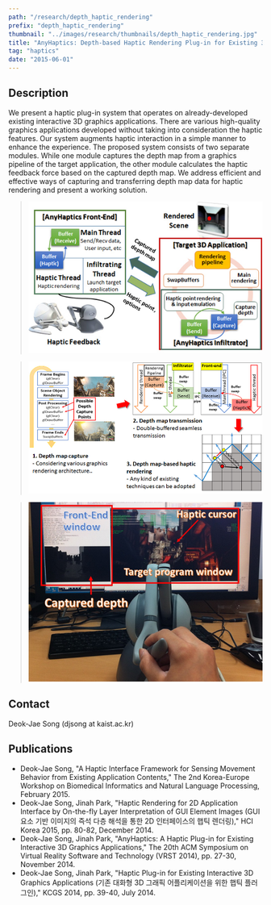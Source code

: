 ```yaml
---
path: "/research/depth_haptic_rendering"
prefix: "depth_haptic_rendering"
thumbnail: "../images/research/thumbnails/depth_haptic_rendering.jpg"
title: "AnyHaptics: Depth-based Haptic Rendering Plug-in for Existing 3D Graphics Applications"
tag: "haptics"
date: "2015-06-01"
---
```


## Description

We present a haptic plug-in system that operates on already-developed existing interactive 3D graphics applications. There are various high-quality graphics applications developed without taking into consideration the haptic features. Our system augments haptic interaction in a simple manner to enhance the experience. The proposed system consists of two separate modules. While one module captures the depth map from a graphics pipeline of the target application, the other module calculates the haptic feedback force based on the captured depth map. We address efficient and effective ways of capturing and transferring depth map data for haptic rendering and present a working solution.

> ![Figure 1. Overview of AnyHaptics system](../images/research/depth_haptic_rendering/img1.jpg)

> ![Figure 2. Technical blocks for building the haptics plug-in](../images/research/depth_haptic_rendering/img2.jpg)

> ![Figure 3. Operation of AnyHaptics system](../images/research/depth_haptic_rendering/img3.jpg)

## Contact

Deok-Jae Song (djsong at kaist.ac.kr)

## Publications

- Deok-Jae Song, "A Haptic Interface Framework for Sensing Movement Behavior from Existing Application Contents," The 2nd Korea-Europe Workshop on Biomedical Informatics and Natural Language Processing, February 2015.
- Deok-Jae Song, Jinah Park, "Haptic Rendering for 2D Application Interface by On-the-fly Layer Interpretation of GUI Element Images (GUI 요소 기반 이미지의 즉석 다층 해석을 통한 2D 인터페이스의 햅틱 렌더링)," HCI Korea 2015, pp. 80-82, December 2014.
- Deok-Jae Song, Jinah Park, "AnyHaptics: A Haptic Plug-in for Existing Interactive 3D Graphics Applications," The 20th ACM Symposium on Virtual Reality Software and Technology (VRST 2014), pp. 27-30, November 2014.
- Deok-Jae Song, Jinah Park, "Haptic Plug-in for Existing Interactive 3D Graphics Applications (기존 대화형 3D 그래픽 어플리케이션을 위한 햅틱 플러그인)," KCGS 2014, pp. 39-40, July 2014.